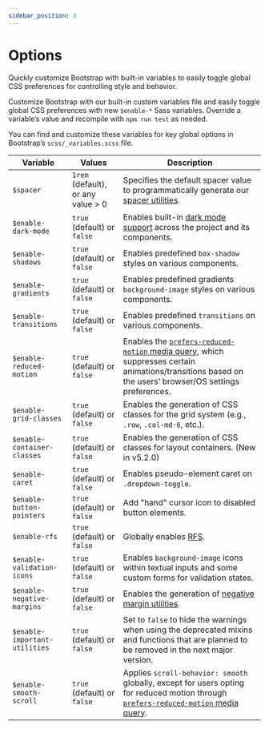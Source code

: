 ```yaml
---
sidebar_position: 3
---
```


# Options

Quickly customize Bootstrap with built-in variables to easily toggle global CSS preferences for controlling style and behavior.

<p>Customize Bootstrap with our built-in custom variables file and easily toggle global CSS preferences with new <code>$enable-*</code> Sass variables. Override a variable’s value and recompile with <code>npm run test</code> as needed.</p>

<p>You can find and customize these variables for key global options in Bootstrap’s <code>scss/_variables.scss</code> file.</p>

| Variable                          | Values                  | Description |
|-----------------------------------|-------------------------|-------------|
| `$spacer`                         | `1rem` (default), or any value > 0 | Specifies the default spacer value to programmatically generate our [spacer utilities](#). |
| `$enable-dark-mode`               | `true` (default) or `false` | Enables built-in [dark mode support](#) across the project and its components. |
| `$enable-shadows`                 | `true` (default) or `false` | Enables predefined `box-shadow` styles on various components. |
| `$enable-gradients`               | `true` (default) or `false` | Enables predefined gradients `background-image` styles on various components. |
| `$enable-transitions`             | `true` (default) or `false` | Enables predefined `transitions` on various components. |
| `$enable-reduced-motion`          | `true` (default) or `false` | Enables the [`prefers-reduced-motion` media query](#), which suppresses certain animations/transitions based on the users’ browser/OS settings preferences. |
| `$enable-grid-classes`            | `true` (default) or `false` | Enables the generation of CSS classes for the grid system (e.g., `.row`, `.col-md-6`, etc.). |
| `$enable-container-classes`       | `true` (default) or `false` | Enables the generation of CSS classes for layout containers. (New in v5.2.0) |
| `$enable-caret`                   | `true` (default) or `false` | Enables pseudo-element caret on `.dropdown-toggle`. |
| `$enable-button-pointers`         | `true` (default) or `false` | Add "hand" cursor icon to disabled button elements. |
| `$enable-rfs`                     | `true` (default) or `false` | Globally enables [RFS](#). |
| `$enable-validation-icons`        | `true` (default) or `false` | Enables `background-image` icons within textual inputs and some custom forms for validation states. |
| `$enable-negative-margins`        | `true` (default) or `false` | Enables the generation of [negative margin utilities](#). |
| `$enable-important-utilities`     | `true` (default) or `false` | Set to `false` to hide the warnings when using the deprecated mixins and functions that are planned to be removed in the next major version. |
| `$enable-smooth-scroll`           | `true` (default) or `false` | Applies `scroll-behavior: smooth` globally, except for users opting for reduced motion through [`prefers-reduced-motion` media query](#). |
